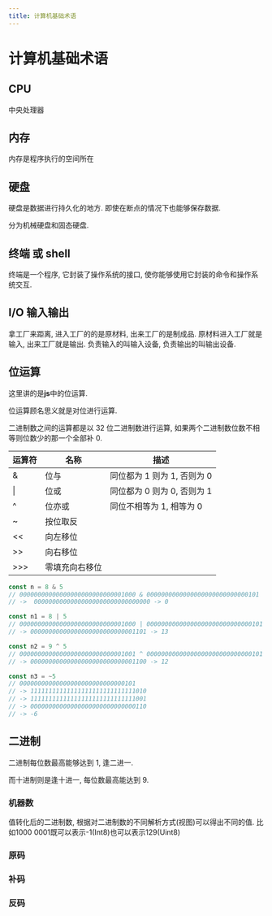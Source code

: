 ```yaml
---
title: 计算机基础术语
---
```


# 计算机基础术语

## CPU

中央处理器

## 内存

内存是程序执行的空间所在

## 硬盘

硬盘是数据进行持久化的地方. 即使在断点的情况下也能够保存数据.

分为机械硬盘和固态硬盘.

## 终端 或 shell

终端是一个程序, 它封装了操作系统的接口, 使你能够使用它封装的命令和操作系统交互.

## I/O 输入输出

拿工厂来距离, 进入工厂的的是原材料, 出来工厂的是制成品.
原材料进入工厂就是输入, 出来工厂就是输出. 负责输入的叫输入设备, 负责输出的叫输出设备.

## 位运算

这里讲的是**js**中的位运算.

位运算顾名思义就是对位进行运算.

二进制数之间的运算都是以 32 位二进制数进行运算, 如果两个二进制数位数不相等则位数少的那一个全部补 0.

| 运算符 | 名称           | 描述                        |
| ------ | -------------- | --------------------------- |
| &      | 位与           | 同位都为 1 则为 1, 否则为 0 |
| \|     | 位或           | 同位都为 0 则为 0, 否则为 1 |
| ^      | 位亦或         | 同位不相等为 1, 相等为 0    |
| ~      | 按位取反       |                             |
| <<     | 向左移位       |                             |
| >>     | 向右移位       |                             |
| >>>    | 零填充向右移位 |                             |

```ts
const n = 8 & 5
// 00000000000000000000000000001000 & 0000000000000000000000000000101
// ->  00000000000000000000000000000000 -> 0

const n1 = 8 | 5
// 00000000000000000000000000001000 | 00000000000000000000000000000101
// -> 00000000000000000000000000001101 -> 13

const n2 = 9 ^ 5
// 00000000000000000000000000001001 ^ 00000000000000000000000000000101
// -> 00000000000000000000000000001100 -> 12

const n3 = ~5
// 00000000000000000000000000000101
// -> 11111111111111111111111111111010
// -> 11111111111111111111111111111001
// -> 00000000000000000000000000000110
// -> -6
```

## 二进制

二进制每位数最高能够达到 1, 逢二进一.

而十进制则是逢十进一, 每位数最高能达到 9.

### 机器数
值转化后的二进制数, 根据对二进制数的不同解析方式(视图)可以得出不同的值.
比如1000 0001既可以表示-1(Int8)也可以表示129(Uint8)

### 原码

### 补码

### 反码